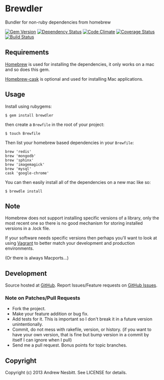 # Brewdler

Bundler for non-ruby dependencies from homebrew

[![Gem Version](https://badge.fury.io/rb/brewdler.png)](http://badge.fury.io/rb/brewdler)
[![Dependency Status](https://gemnasium.com/andrew/brewdler.png)](https://gemnasium.com/andrew/brewdler)
[![Code Climate](https://codeclimate.com/github/andrew/brewdler.png)](https://codeclimate.com/github/andrew/brewdler)
[![Coverage Status](https://coveralls.io/repos/andrew/brewdler/badge.png)](https://coveralls.io/r/andrew/brewdler)
[![Build Status](https://travis-ci.org/andrew/brewdler.png)](https://travis-ci.org/andrew/brewdler)

## Requirements

[Homebrew](http://github.com/mxcl/homebrew) is used for installing the dependencies, it only works on a mac and so does this gem.

[Homebrew-cask](http://github.com/phinze/homebrew-cask) is optional and used for installing Mac applications.

## Usage

Install using rubygems:

    $ gem install brewdler

then create a `Brewfile` in the root of your project:

    $ touch Brewfile

Then list your homebrew based dependencies in your `Brewfile`:

    brew 'redis'
    brew 'mongodb'
    brew 'sphinx'
    brew 'imagemagick'
    brew 'mysql'
    cask 'google-chrome'

You can then easily install all of the dependencies on a new mac like so:

    $ brewdle install

## Note

Homebrew does not support installing specific versions of a library, only the most recent one so there is no good mechanism for storing installed versions in a .lock file.

If your software needs specific versions then perhaps you'll want to look at using [Vagrant](http://vagrantup.com/) to better match your development and production environments.

(Or there is always Macports...)

## Development

Source hosted at [GitHub](http://github.com/andrew/brewdler).
Report Issues/Feature requests on [GitHub Issues](http://github.com/andrew/brewdler/issues).

### Note on Patches/Pull Requests

 * Fork the project.
 * Make your feature addition or bug fix.
 * Add tests for it. This is important so I don't break it in a
   future version unintentionally.
 * Commit, do not mess with rakefile, version, or history.
   (if you want to have your own version, that is fine but bump version in a commit by itself I can ignore when I pull)
 * Send me a pull request. Bonus points for topic branches.

## Copyright

Copyright (c) 2013 Andrew Nesbitt. See LICENSE for details.
